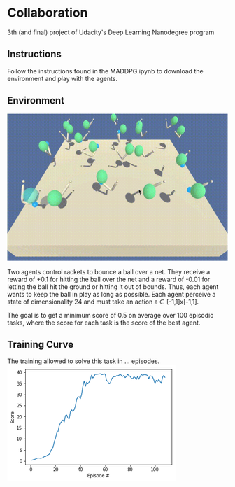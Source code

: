 # Collaboration
3th (and final) project of Udacity's Deep Learning Nanodegree program

## Instructions
Follow the instructions found in the MADDPG.ipynb to download the environment and play with the agents. 

## Environment 

![movie](https://github.com/rmnfournier/continuous_control/blob/master/reacher.gif)

Two agents control rackets to bounce a ball over a net. They receive a reward of +0.1 for hitting the ball over the net and a reward of -0.01 for letting the ball hit the ground or hitting it out of bounds. Thus, each agent wants to keep the ball in play as long as possible. Each agent perceive a state of dimensionality 24 and must take an action a $\in$ [-1,1]x[-1,1]. 

The goal is to get a minimum score of 0.5 on average over 100 episodic tasks, where the score for each task is the score of the best agent. 

## Training Curve
The training allowed to solve this task in ... episodes. 
![training](https://github.com/rmnfournier/continuous_control/blob/master/training.png) 
